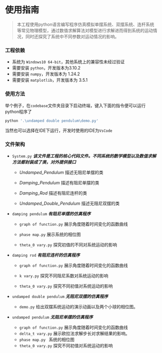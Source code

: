 # 使用指南

> 本工程使用python语言编写程序仿真模拟单摆系统、双摆系统、连杆系统等常见物理模型，通过数值求解算法对模型进行求解进而得到系统的运动情况，同时还探究了系统中不同参数对运动情况的影响。

### 工程依赖

- 系统为 `Windows10 64-bit`，其他系统上的兼容性未经过验证
- 需要安装 `python`，开发版本为3.10.2
- 需要安装 `numpy`，开发版本为 1.24.2
- 需要安装 `matplotlib`，开发版本为 3.5.1

### 使用方法

举个例子，在`codebase`文件夹目录下启动终端，键入下面的指令便可以运行python程序了

```powershell
python '.\undamped double pendulum\demo.py'
```

当然也可以选择在IDE下运行，开发时使用的IDE为`VsCode`

### 文件架构

- `System.py`       ***该文件是工程的核心代码文件。不同系统的数学模型以及数值求解方法都封装成了类，对外提供接口***

  - _Undamped_Pendulum_				     描述无阻尼单摆的类

  - _Damping_Pendulum_                         描述有阻尼单摆的类

  - _Damping_Rod_                                    描述有阻尼连杆的类

  - _Undamped_Double_Pendulum_        描述无阻尼双摆的类

    

- `damping pendulum`                    ***有阻尼单摆的仿真程序***
  
  - `graph of function.py`      	展示角度随着时间变化的函数曲线
  
  - `phase map.py`   				        展示系统的相位图
  
  - `theta_0 vary.py`                     探究初值的不同对系统运动的影响
  
    
  
- `damping rod`                               ***有阻尼连杆的仿真程序***
  
  - `graph of function.py`          展示角度随着时间变化的函数曲线
  
  - `k vary.py`                                 探究不同阻尼系数对系统运动的影响
  
  - `theta_0 vary.py`                    探究不同初值对系统运动的影响
  
    
  
- `undamped double pendulum`    ***无阻尼双摆的仿真程序***
  
  - `demo.py`                                    给出双摆系统运动的演示动画以及两个小球的相位图。
  
    
  
- `undamped pendulum`                 ***无阻尼单摆的仿真程序***
  
  - `graph of function.py`         展示角度随着时间变化的函数曲线
  - `delta_t vary.py`                   展示欧拉法求解步长对求解结果的影响。
  - `phase map.py `                         系统的相位图
  - `theta_0 vary.py`                   探究不同初值对系统运动的影响





